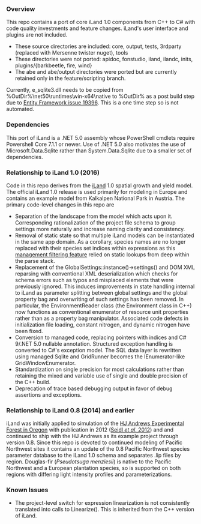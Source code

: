 ﻿### Overview
This repo contains a port of core iLand 1.0 components from C++ to C# with code quality investments and feature changes. iLand's user interface and 
plugins are not included.

* These source directories are included: core, output, tests, 3rdparty (replaced with Mersenne twister nuget), tools
* These directories were not ported: apidoc, fonstudio, iland, ilandc, inits, plugins/{barkbeetle, fire, wind}
* The abe and abe/output directories were ported but are currently retained only in the feature/scripting branch.

Currently, e_sqlite3.dll needs to be copied from %OutDir%\net50\runtimes\win-x64\native to %OutDir% as a post build step
due to [Entity Framework issue 19396](https://github.com/dotnet/efcore/issues/19396). This is a one time step so is not automated.

### Dependencies
This port of iLand is a .NET 5.0 assembly whose PowerShell cmdlets require Powershell Core 7.1.1 or newer. Use of .NET 5.0 also motivates 
the use of Microsoft.Data.Sqlite rather than System.Data.Sqlite due to a smaller set of dependencies.

### Relationship to iLand 1.0 (2016)
Code in this repo derives from the [iLand](http://iland.boku.ac.at/) 1.0 spatial growth and yield model. The official iLand 1.0 release is used primarily
for modeling in Europe and contains an example model from Kalkalpen National Park in Austria. The primary code-level changes in this repo are

* Separation of the landscape from the model which acts upon it. Corresponding rationalization of the project file schema to group settings more naturally
  and increase naming clarity and consistency.
* Removal of static state so that multiple iLand models can be instantiated in the same app domain. As a corollary, species names are no
  longer replaced with their species set indices within expressions as this [management filtering feature](http://iland.boku.ac.at/Expression#Constants)
  relied on static lookups from deep within the parse stack.
* Replacement of the GlobalSettings::instance()->settings() and DOM XML reparsing with conventional XML deserialization which checks for schema errors
  such as typos and misplaced elements that were previously ignored. This induces improvements in state handling internal to iLand as parameter splitting 
  between global settings and the global property bag and overwriting of such settings has been removed. In particular, the EnvironmentReader class 
  (the Environment class in C++) now functions as conventional enumerator of resource unit properties rather than as a property bag manipulator. 
  Associated code defects in initialization file loading, constant nitrogen, and dynamic nitrogen have been fixed.
* Conversion to managed code, replacing pointers with indices and C# 9/.NET 5.0 nullable annotation. Structured exception handling is converted to
  C#'s exception model. The SQL data layer is rewritten using managed Sqlite and GridRunner<T> becomes the IEnumerator<T>-like GridWindowEnumerator<T>.
* Standardization on single precision for most calculations rather than retaining the mixed and variable use of single and double precision of the C++
  build.
* Deprecation of trace based debugging output in favor of debug assertions and exceptions.

### Relationship to iLand 0.8 (2014) and earlier
iLand was initially applied to simulation of the [HJ Andrews Experimental Forest in Oregon](https://andrewsforest.oregonstate.edu/) with publication in
2012 ([Seidl *et al*. 2012](https://doi.org/10.1016/j.ecolmodel.2012.02.015)) and and continued to ship with the HJ Andrews as its example project through 
version 0.8. Since this repo is devoted to continued modeling of Pacific Northwest sites it contains an update of the 0.8 Pacific Northwest species parameter
database to the iLand 1.0 schema and separates .lip files by region. Douglas-fir (*Pseudotsuga menziesii*) is native to the Pacific Northwest and a European 
plantation species, so is supported on both regions with differing light intensity profiles and parameterizations.

### Known Issues

* The project-level switch for expression linearization is not consistently translated into calls to Linearize(). This is inherited from
  the C++ version of iLand.
